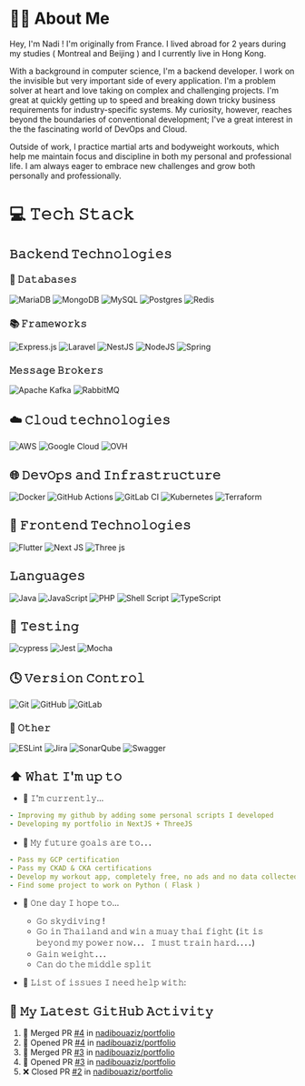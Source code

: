 # 👨‍💻 About Me

Hey, I'm Nadi ! I'm originally from France. I lived abroad for 2 years during my studies ( Montreal and Beijing ) and I currently live in Hong Kong.

With a background in computer science, I'm a backend developer. I work on the invisible but very important side of every application. I'm a problem solver at heart and love taking on complex and challenging projects. I'm great at quickly getting up to speed and breaking down tricky business requirements for industry-specific systems. My curiosity, however, reaches beyond the boundaries of conventional development; I've a great interest in the the fascinating world of DevOps and Cloud.

Outside of work, I practice martial arts and bodyweight workouts, which help me maintain focus and discipline in both my personal and professional life. I am always eager to embrace new challenges and grow both personally and professionally.

# 💻 𝚃𝚎𝚌𝚑 𝚂𝚝𝚊𝚌𝚔

## 𝙱𝚊𝚌𝚔𝚎𝚗𝚍 𝚃𝚎𝚌𝚑𝚗𝚘𝚕𝚘𝚐𝚒𝚎𝚜

### 💾 𝙳𝚊𝚝𝚊𝚋𝚊𝚜𝚎𝚜

![MariaDB](https://img.shields.io/badge/MariaDB-003545?style=for-the-badge&logo=mariadb&logoColor=white)
![MongoDB](https://img.shields.io/badge/MongoDB-%234ea94b.svg?style=for-the-badge&logo=mongodb&logoColor=white)
![MySQL](https://img.shields.io/badge/mysql-4479A1.svg?style=for-the-badge&logo=mysql&logoColor=white)
![Postgres](https://img.shields.io/badge/postgres-%23316192.svg?style=for-the-badge&logo=postgresql&logoColor=white)
![Redis](https://img.shields.io/badge/redis-%23DD0031.svg?style=for-the-badge&logo=redis&logoColor=white)

### 📚 𝙵𝚛𝚊𝚖𝚎𝚠𝚘𝚛𝚔𝚜

![Express.js](https://img.shields.io/badge/express.js-%23404d59.svg?style=for-the-badge&logo=express&logoColor=%2361DAFB)
![Laravel](https://img.shields.io/badge/laravel-%23FF2D20.svg?style=for-the-badge&logo=laravel&logoColor=white)
![NestJS](https://img.shields.io/badge/nestjs-%23E0234E.svg?style=for-the-badge&logo=nestjs&logoColor=white)
![NodeJS](https://img.shields.io/badge/node.js-6DA55F?style=for-the-badge&logo=node.js&logoColor=white)
![Spring](https://img.shields.io/badge/spring-%236DB33F.svg?style=for-the-badge&logo=spring&logoColor=white)
<!-- ![Flask](https://img.shields.io/badge/flask-%23000.svg?style=for-the-badge&logo=flask&logoColor=white) -->

### 𝙼𝚎𝚜𝚜𝚊𝚐𝚎 𝙱𝚛𝚘𝚔𝚎𝚛𝚜

![Apache Kafka](https://img.shields.io/badge/Apache%20Kafka-000?style=for-the-badge&logo=apachekafka)
![RabbitMQ](https://img.shields.io/badge/rabbitmq-FF6600?style=for-the-badge&logo=rabbitmq&logoColor=white)

## ☁️ 𝙲𝚕𝚘𝚞𝚍 𝚝𝚎𝚌𝚑𝚗𝚘𝚕𝚘𝚐𝚒𝚎𝚜

![AWS](https://img.shields.io/badge/AWS-%23FF9900.svg?style=for-the-badge&logo=amazon-aws&logoColor=white)
![Google Cloud](https://img.shields.io/badge/GoogleCloud-%234285F4.svg?style=for-the-badge&logo=google-cloud&logoColor=white)
![OVH](https://img.shields.io/badge/ovh-%23123F6D.svg?style=for-the-badge&logo=ovh&logoColor=#123F6D)

## 🌐 𝙳𝚎𝚟𝙾𝚙𝚜 𝚊𝚗𝚍 𝙸𝚗𝚏𝚛𝚊𝚜𝚝𝚛𝚞𝚌𝚝𝚞𝚛𝚎

![Docker](https://img.shields.io/badge/docker-%230db7ed.svg?style=for-the-badge&logo=docker&logoColor=white)
![GitHub Actions](https://img.shields.io/badge/github%20actions-%232671E5.svg?style=for-the-badge&logo=githubactions&logoColor=white)
![GitLab CI](https://img.shields.io/badge/gitlab%20CI-%23181717.svg?style=for-the-badge&logo=gitlab&logoColor=white)
![Kubernetes](https://img.shields.io/badge/kubernetes-%23326ce5.svg?style=for-the-badge&logo=kubernetes&logoColor=white)
![Terraform](https://img.shields.io/badge/terraform-%235835CC.svg?style=for-the-badge&logo=terraform&logoColor=white)
<!-- ![Rancher](https://img.shields.io/badge/rancher-%230075A8.svg?style=for-the-badge&logo=rancher&logoColor=white) -->
<!-- ![Grafana](https://img.shields.io/badge/grafana-%23F46800.svg?style=for-the-badge&logo=grafana&logoColor=white) -->

## 🎨 𝙵𝚛𝚘𝚗𝚝𝚎𝚗𝚍 𝚃𝚎𝚌𝚑𝚗𝚘𝚕𝚘𝚐𝚒𝚎𝚜

![Flutter](https://img.shields.io/badge/Flutter-%2302569B.svg?style=for-the-badge&logo=Flutter&logoColor=white)
![Next JS](https://img.shields.io/badge/Next-black?style=for-the-badge&logo=next.js&logoColor=white)
![Three js](https://img.shields.io/badge/threejs-black?style=for-the-badge&logo=three.js&logoColor=white)

## 𝙻𝚊𝚗𝚐𝚞𝚊𝚐𝚎𝚜

![Java](https://img.shields.io/badge/java-%23ED8B00.svg?style=for-the-badge&logo=openjdk&logoColor=white)
![JavaScript](https://img.shields.io/badge/javascript-%23323330.svg?style=for-the-badge&logo=javascript&logoColor=%23F7DF1E)
![PHP](https://img.shields.io/badge/php-%23777BB4.svg?style=for-the-badge&logo=php&logoColor=white)
![Shell Script](https://img.shields.io/badge/shell_script-%23121011.svg?style=for-the-badge&logo=gnu-bash&logoColor=white)
![TypeScript](https://img.shields.io/badge/typescript-%23007ACC.svg?style=for-the-badge&logo=typescript&logoColor=white)
<!-- ![Python](https://img.shields.io/badge/python-3670A0?style=for-the-badge&logo=python&logoColor=ffdd54) -->

## 🧪 𝚃𝚎𝚜𝚝𝚒𝚗𝚐

![cypress](https://img.shields.io/badge/-cypress-%23E5E5E5?style=for-the-badge&logo=cypress&logoColor=058a5e)
![Jest](https://img.shields.io/badge/-jest-%23C21325?style=for-the-badge&logo=jest&logoColor=white)
![Mocha](https://img.shields.io/badge/-mocha-%238D6748?style=for-the-badge&logo=mocha&logoColor=white)

## 🕓 𝚅𝚎𝚛𝚜𝚒𝚘𝚗 𝙲𝚘𝚗𝚝𝚛𝚘𝚕

![Git](https://img.shields.io/badge/git-%23F05033.svg?style=for-the-badge&logo=git&logoColor=white)
![GitHub](https://img.shields.io/badge/github-%23121011.svg?style=for-the-badge&logo=github&logoColor=white)
![GitLab](https://img.shields.io/badge/gitlab-%23181717.svg?style=for-the-badge&logo=gitlab&logoColor=white)

### 🥅 𝙾𝚝𝚑𝚎𝚛

![ESLint](https://img.shields.io/badge/ESLint-4B3263?style=for-the-badge&logo=eslint&logoColor=white)
![Jira](https://img.shields.io/badge/jira-%230A0FFF.svg?style=for-the-badge&logo=jira&logoColor=white)
![SonarQube](https://img.shields.io/badge/SonarQube-black?style=for-the-badge&logo=sonarqube&logoColor=4E9BCD)
![Swagger](https://img.shields.io/badge/-Swagger-%23Clojure?style=for-the-badge&logo=swagger&logoColor=white)

## ⬆ 𝚆𝚑𝚊𝚝 𝙸'𝚖 𝚞𝚙 𝚝𝚘

- 🔨 𝙸'𝚖 𝚌𝚞𝚛𝚛𝚎𝚗𝚝𝚕𝚢...

```yaml
- 𝙸𝚖𝚙𝚛𝚘𝚟𝚒𝚗𝚐 𝚖𝚢 𝚐𝚒𝚝𝚑𝚞𝚋 by adding some personal scripts I developed
- 𝙳𝚎𝚟𝚎𝚕𝚘𝚙𝚒𝚗𝚐 𝚖𝚢 𝚙𝚘𝚛𝚝𝚏𝚘𝚕𝚒𝚘 𝚒𝚗 𝙽𝚎𝚡𝚝𝙹𝚂 + ThreeJS
```

- 🎯 𝙼𝚢 𝚏𝚞𝚝𝚞𝚛𝚎 𝚐𝚘𝚊𝚕𝚜 𝚊𝚛𝚎 𝚝𝚘．．．

```yaml
- 𝙿𝚊𝚜𝚜 𝚖𝚢 𝙶𝙲𝙿 𝚌𝚎𝚛𝚝𝚒𝚏𝚒𝚌𝚊𝚝𝚒𝚘𝚗
- 𝙿𝚊𝚜𝚜 𝚖𝚢 𝙲𝙺𝙰𝙳 & 𝙲𝙺𝙰 𝚌𝚎𝚛𝚝𝚒𝚏𝚒𝚌𝚊𝚝𝚒𝚘𝚗𝚜
- 𝙳𝚎𝚟𝚎𝚕𝚘𝚙 𝚖𝚢 𝚠𝚘𝚛𝚔𝚘𝚞𝚝 𝚊𝚙𝚙, 𝚌𝚘𝚖𝚙𝚕𝚎𝚝𝚎𝚕𝚢 𝚏𝚛𝚎𝚎, 𝚗𝚘 𝚊𝚍𝚜 𝚊𝚗𝚍 𝚗𝚘 𝚍𝚊𝚝𝚊 𝚌𝚘𝚕𝚕𝚎𝚌𝚝𝚎𝚍．
- Find some project to work on Python ( Flask )
```

- 🤞 𝙾𝚗𝚎 𝚍𝚊𝚢 𝙸 𝚑𝚘𝚙𝚎 𝚝𝚘...
  - 𝙶𝚘 𝚜𝚔𝚢𝚍𝚒𝚟𝚒𝚗𝚐 !
  - 𝙶𝚘 𝚒𝚗 𝚃𝚑𝚊𝚒𝚕𝚊𝚗𝚍 𝚊𝚗𝚍 𝚠𝚒𝚗 𝚊 𝚖𝚞𝚊𝚢 𝚝𝚑𝚊𝚒 𝚏𝚒𝚐𝚑𝚝 (𝚒𝚝 𝚒𝚜 𝚋𝚎𝚢𝚘𝚗𝚍 𝚖𝚢 𝚙𝚘𝚠𝚎𝚛 𝚗𝚘𝚠．．． 𝙸 𝚖𝚞𝚜𝚝 𝚝𝚛𝚊𝚒𝚗 𝚑𝚊𝚛𝚍．．．．)
  - 𝙶𝚊𝚒𝚗 𝚠𝚎𝚒𝚐𝚑𝚝．．．
  - 𝙲𝚊𝚗 𝚍𝚘 𝚝𝚑𝚎 𝚖𝚒𝚍𝚍𝚕𝚎 𝚜𝚙𝚕𝚒𝚝

- 🤔 𝙻𝚒𝚜𝚝 𝚘𝚏 𝚒𝚜𝚜𝚞𝚎𝚜 𝙸 𝚗𝚎𝚎𝚍 𝚑𝚎𝚕𝚙 𝚠𝚒𝚝𝚑:

## 🔔 𝙼𝚢 𝙻𝚊𝚝𝚎𝚜𝚝 𝙶𝚒𝚝𝙷𝚞𝚋 𝙰𝚌𝚝𝚒𝚟𝚒𝚝𝚢
<!--START_SECTION:activity-->
1. 🎉 Merged PR [#4](https://github.com/nadibouaziz/portfolio/pull/4) in [nadibouaziz/portfolio](https://github.com/nadibouaziz/portfolio)
2. 💪 Opened PR [#4](https://github.com/nadibouaziz/portfolio/pull/4) in [nadibouaziz/portfolio](https://github.com/nadibouaziz/portfolio)
3. 🎉 Merged PR [#3](https://github.com/nadibouaziz/portfolio/pull/3) in [nadibouaziz/portfolio](https://github.com/nadibouaziz/portfolio)
4. 💪 Opened PR [#3](https://github.com/nadibouaziz/portfolio/pull/3) in [nadibouaziz/portfolio](https://github.com/nadibouaziz/portfolio)
5. ❌ Closed PR [#2](https://github.com/nadibouaziz/portfolio/pull/2) in [nadibouaziz/portfolio](https://github.com/nadibouaziz/portfolio)
<!--END_SECTION:activity-->
